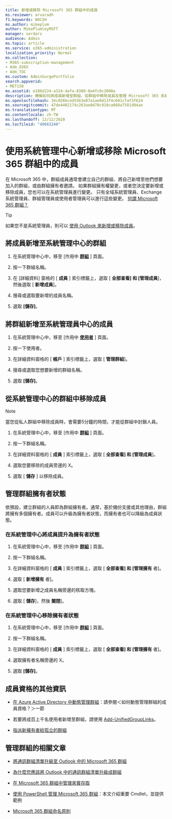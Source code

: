 ```yaml
---
title: 新增或移除 Microsoft 365 群組中的成員
ms.reviewer: arvaradh
f1.keywords: NOCSH
ms.author: mikeplum
author: MikePlumleyMSFT
manager: serdars
audience: Admin
ms.topic: article
ms.service: o365-administration
localization_priority: Normal
ms.collection:
- M365-subscription-management
- Adm_O365
- Adm_TOC
ms.custom: AdminSurgePortfolio
search.appverid:
- MET150
ms.assetid: e186d224-a324-4afa-8300-0e4fc0c3000a
description: 瞭解如何將成員新增至群組、從群組中移除成員及管理 Microsoft 365 系統管理中心中的群組擁有者狀態。
ms.openlocfilehash: 34c026bced5563e07a1ae0d13f4c691cfaf3f624
ms.sourcegitcommit: 47de4402174c263ae8d70c910ca068a7581d04ae
ms.translationtype: MT
ms.contentlocale: zh-TW
ms.lasthandoff: 12/12/2020
ms.locfileid: "49663240"
---
```

# <a name="add-or-remove-members-from-microsoft-365-groups-using-the-admin-center"></a>使用系統管理中心新增或移除 Microsoft 365 群組中的成員

在 Microsoft 365 中，群組成員通常會建立自己的群組、將自己新增至他們想要加入的群組，或由群組擁有者邀請。 如果群組擁有權變更，或者您決定要新增或移除成員，您也可以在系統管理員進行變更。 只有全域系統管理員、Exchange 系統管理員、群組管理員或使用者管理員可以進行這些變更。 [何謂 Microsoft 365 群組？](https://support.microsoft.com/office/b565caa1-5c40-40ef-9915-60fdb2d97fa2)

> [!TIP]
> 如果您不是系統管理員，則可以 [使用 Outlook 來新增或移除成員](https://support.microsoft.com/office/3b650f4a-5c9b-4f94-a1bb-0cca4b1091de)。
  
## <a name="add-a-member-to-a-group-in-the-admin-center"></a>將成員新增至系統管理中心的群組

1. 在系統管理中心中，移至 [作用中 [**群組**](https://admin.microsoft.com/Adminportal/Home?#/groups) ] 頁面。  

2. 按一下群組名稱。

3. 在 [詳細資料] 窗格的 [ **成員** ] 索引標籤上，選取 [ **全部查看] 和 [管理成員**]，然後選取 [ **新增成員**]。

4. 搜尋或選取要新增的成員名稱。

5. 選取 **[儲存]**。

## <a name="add-a-group-to-a-member-in-the-admin-center"></a>將群組新增至系統管理員中心的成員

1. 在系統管理中心中，移至 [作用中 [**使用者**](https://admin.microsoft.com/Adminportal/Home?#/users) ] 頁面。  

2. 按一下使用者。

3. 在詳細資料窗格的 [ **帳戶** ] 索引標籤上，選取 [ **管理群組**]。

4. 搜尋或選取您想要新增的群組名稱。

5. 選取 **[儲存]**。

## <a name="remove-a-member-from-a-group-in-the-admin-center"></a>從系統管理中心的群組中移除成員

> [!NOTE]
> 當您從私人群組中移除成員時，會需要5分鐘的時間，才能從群組中封鎖人員。

1. 在系統管理中心中，移至 [作用中 [**群組**](https://admin.microsoft.com/Adminportal/Home?#/groups) ] 頁面。  

2. 按一下群組名稱。

3. 在詳細資料窗格的 [ **成員** ] 索引標籤上，選取 [ **全部查看] 和 [管理成員**]。

4. 選取您要移除的成員旁邊的 X。

5. 選取 [ **儲存** ] 以移除成員。

## <a name="manage-group-owner-status"></a>管理群組擁有者狀態

依預設，建立群組的人員即為群組擁有者。通常，基於備份支援或其他理由，群組將擁有多個擁有者。成員可以升級為擁有者狀態，而擁有者也可以降級為成員狀態。
  
### <a name="promote-a-member-to-owner-status-in-the-admin-center"></a>在系統管理中心將成員提升為擁有者狀態

1. 在系統管理中心中，移至 [作用中 [**群組**](https://admin.microsoft.com/Adminportal/Home?#/groups) ] 頁面。  

2. 按一下群組名稱。

3. 在詳細資料窗格的 [ **成員** ] 索引標籤上，選取 [ **全部查看] 和 [管理擁有** 者]。

4. 選取 [ **新增擁有** 者]。

5. 選取您要新增之成員名稱旁邊的核取方塊。

6. 選取 [ **儲存**]，然後 **關閉**]。

### <a name="remove-owner-status-in-the-admin-center"></a>在系統管理中心移除擁有者狀態

1. 在系統管理中心中，移至 [作用中 [**群組**](https://admin.microsoft.com/Adminportal/Home?#/groups) ] 頁面。  

2. 按一下群組名稱。

3. 在詳細資料窗格的 [ **成員** ] 索引標籤上，選取 [ **全部查看] 和 [管理擁有** 者]。

4. 選取擁有者名稱旁邊的 X。

5. 選取 **[儲存]**。

## <a name="more-on-managing-membership"></a>成員資格的其他資訊

- [在 Azure Active Directory 中動態管理群組](https://go.microsoft.com/fwlink/?linkid=847632)：請參閱＜如何動態管理群組的成員資格？＞一節

- 若要將成百上千名使用者新增至群組，請使用 [Add-UnifiedGroupLinks](https://docs.microsoft.com/powershell/module/exchange/add-unifiedgrouplinks)。

- [指派新擁有者給孤立的群組](https://support.microsoft.com/office/86bb3db6-8857-45d1-95c8-f6d540e45732)

## <a name="articles-about-managing-groups"></a>管理群組的相關文章

- [將通訊群組清單升級至 Outlook 中的 Microsoft 365 群組](../manage/upgrade-distribution-lists.md)

- [為什麼您應該將 Outlook 中的通訊群組清單升級成群組](https://support.microsoft.com/office/7fb3d880-593b-4909-aafa-950dd50ce188)

- [在 Microsoft 365 群組中管理來賓存取](manage-guest-access-in-groups.md)

- [使用 PowerShell 管理 Microsoft 365 群組](https://docs.microsoft.com/microsoft-365/enterprise/manage-microsoft-365-groups-with-powershell)：本文介紹重要 Cmdlet，並提供範例

- [Microsoft 365 群組命名原則](groups-naming-policy.md)
